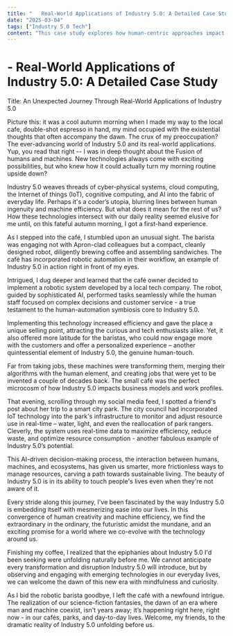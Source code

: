 ```yaml
---
title: "   Real-World Applications of Industry 5.0: A Detailed Case Study"
date: "2025-03-04"
tags: ["Industry 5.0 Tech"]
content: "This case study explores how human-centric approaches impact real-world applications. We look at practical industry use cases..."
---
```


#    - Real-World Applications of Industry 5.0: A Detailed Case Study

Title: An Unexpected Journey Through Real-World Applications of Industry 5.0

Picture this: it was a cool autumn morning when I made my way to the local cafe, double-shot espresso in hand, my mind occupied with the existential thoughts that often accompany the dawn. The crux of my preoccupation? The ever-advancing world of Industry 5.0 and its real-world applications. Yup, you read that right -- I was in deep thought about the Fusion of humans and machines. New technologies always come with exciting possibilities, but who knew how it could actually turn my morning routine upside down?

Industry 5.0 weaves threads of cyber-physical systems, cloud computing, the Internet of things (IoT), cognitive computing, and AI into the fabric of everyday life. Perhaps it's a coder’s utopia, blurring lines between human ingenuity and machine efficiency. But what does it mean for the rest of us? How these technologies intersect with our daily reality seemed elusive for me until, on this fateful autumn morning, I got a first-hand experience.

As I stepped into the café, I stumbled upon an unusual sight. The barista was engaging not with Apron-clad colleagues but a compact, cleanly designed robot, diligently brewing coffee and assembling sandwiches. The café has incorporated robotic automation in their workflow, an example of Industry 5.0 in action right in front of my eyes.

Intrigued, I dug deeper and learned that the café owner decided to implement a robotic system developed by a local tech company. The robot, guided by sophisticated AI, performed tasks seamlessly while the human staff focused on complex decisions and customer service - a true testament to the human-automation symbiosis core to Industry 5.0.

Implementing this technology increased efficiency and gave the place a unique selling point, attracting the curious and tech enthusiasts alike. Yet, it also offered more latitude for the baristas, who could now engage more with the customers and offer a personalized experience – another quintessential element of Industry 5.0, the genuine human-touch.

Far from taking jobs, these machines were transforming them, merging their algorithms with the human element, and creating jobs that were yet to be invented a couple of decades back. The small café was the perfect microcosm of how Industry 5.0 impacts business models and work profiles.

That evening, scrolling through my social media feed, I spotted a friend's post about her trip to a smart city park. The city council had incorporated IoT technology into the park's infrastructure to monitor and adjust resource use in real-time – water, light, and even the reallocation of park rangers. Cleverly, the system uses real-time data to maximize efficiency, reduce waste, and optimize resource consumption - another fabulous example of Industry 5.0’s potential.

This AI-driven decision-making process, the interaction between humans, machines, and ecosystems, has given us smarter, more frictionless ways to manage resources, carving a path towards sustainable living. The beauty of Industry 5.0 is in its ability to touch people's lives even when they're not aware of it.

Every stride along this journey, I've been fascinated by the way Industry 5.0 is embedding itself with mesmerizing ease into our lives. In this convergence of human creativity and machine efficiency, we find the extraordinary in the ordinary, the futuristic amidst the mundane, and an exciting promise for a world where we co-evolve with the technology around us.

Finishing my coffee, I realized that the epiphanies about Industry 5.0 I'd been seeking were unfolding naturally before me. We cannot anticipate every transformation and disruption Industry 5.0 will introduce, but by observing and engaging with emerging technologies in our everyday lives, we can welcome the dawn of this new era with mindfulness and curiosity.

As I bid the robotic barista goodbye, I left the café with a newfound intrigue. The realization of our science-fiction fantasies, the dawn of an era where man and machine coexist, isn't years away; it’s happening right here, right now - in our cafés, parks, and day-to-day lives. Welcome, my friends, to the dramatic reality of Industry 5.0 unfolding before us.
